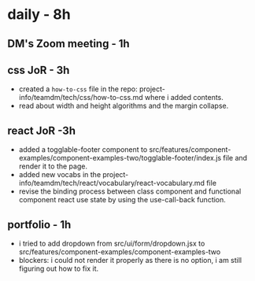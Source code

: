 # daily - 8h 

## DM's Zoom meeting - 1h

## css JoR - 3h

* created a `how-to-css` file in the repo: project-info/teamdm/tech/css/how-to-css.md where i added contents.
* read about width and height algorithms and the margin collapse.

## react JoR -3h

* added a togglable-footer component to src/features/component-examples/component-examples-two/togglable-footer/index.js file and render it to the page.
* added new vocabs in the project-info/teamdm/tech/react/vocabulary/react-vocabulary.md file
* revise the binding process between class component and functional component  react use state by using the use-call-back function.

## portfolio - 1h

* i tried to add dropdown from src/ui/form/dropdown.jsx to src/features/component-examples/component-examples-two
* blockers: i could not render it properly as there is no option, i am still figuring out how to fix it.
